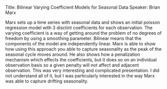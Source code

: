 Title: Bilinear Varying Coefficient Models for Seasonal Data
Speaker: Brian Marx

Marx sets up a time series with seasonal data and shows an initial poisson regression model with 3 disctint coefficients for each observation. The varying coefficient is a way of getting around the problem of no degrees of freedom by using a smoothing parameter. Bilinear means that the components of the model are independently linear. Marx is able to show how using this approach you able to capture seasonality as the peak of the seasonal cycle moves around. He also shows how a penalization mechanism which effects the coefficients, but it does so on an individual observation basis so a given penalty will not affect and adjacent observation. This was very interesting and complicated presentation. I did not understand all of it, but I was particularly interested in the way Marx was able to capture drifting seasonality.
